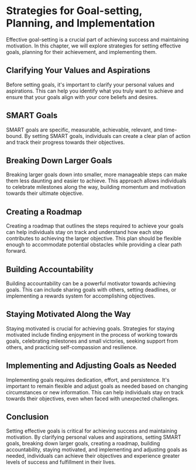 Strategies for Goal-setting, Planning, and Implementation
=============================================================================================

Effective goal-setting is a crucial part of achieving success and maintaining motivation. In this chapter, we will explore strategies for setting effective goals, planning for their achievement, and implementing them.

Clarifying Your Values and Aspirations
--------------------------------------

Before setting goals, it's important to clarify your personal values and aspirations. This can help you identify what you truly want to achieve and ensure that your goals align with your core beliefs and desires.

SMART Goals
-----------

SMART goals are specific, measurable, achievable, relevant, and time-bound. By setting SMART goals, individuals can create a clear plan of action and track their progress towards their objectives.

Breaking Down Larger Goals
--------------------------

Breaking larger goals down into smaller, more manageable steps can make them less daunting and easier to achieve. This approach allows individuals to celebrate milestones along the way, building momentum and motivation towards their ultimate objective.

Creating a Roadmap
------------------

Creating a roadmap that outlines the steps required to achieve your goals can help individuals stay on track and understand how each step contributes to achieving the larger objective. This plan should be flexible enough to accommodate potential obstacles while providing a clear path forward.

Building Accountability
-----------------------

Building accountability can be a powerful motivator towards achieving goals. This can include sharing goals with others, setting deadlines, or implementing a rewards system for accomplishing objectives.

Staying Motivated Along the Way
-------------------------------

Staying motivated is crucial for achieving goals. Strategies for staying motivated include finding enjoyment in the process of working towards goals, celebrating milestones and small victories, seeking support from others, and practicing self-compassion and resilience.

Implementing and Adjusting Goals as Needed
------------------------------------------

Implementing goals requires dedication, effort, and persistence. It's important to remain flexible and adjust goals as needed based on changing circumstances or new information. This can help individuals stay on track towards their objectives, even when faced with unexpected challenges.

Conclusion
----------

Setting effective goals is critical for achieving success and maintaining motivation. By clarifying personal values and aspirations, setting SMART goals, breaking down larger goals, creating a roadmap, building accountability, staying motivated, and implementing and adjusting goals as needed, individuals can achieve their objectives and experience greater levels of success and fulfillment in their lives.
